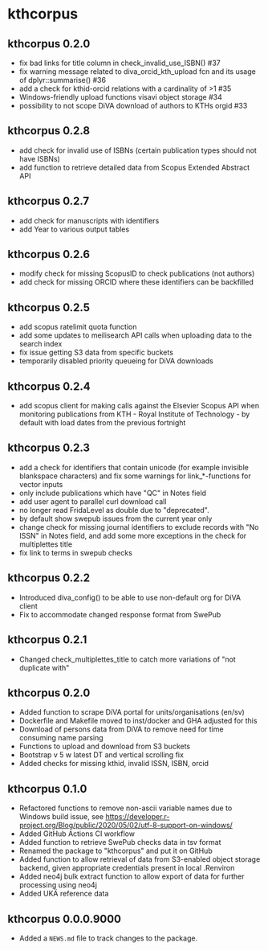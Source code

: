 # kthcorpus

## kthcorpus 0.2.0

* fix bad links for title column in check_invalid_use_ISBN() #37
* fix warning message related to diva_orcid_kth_upload fcn and its usage of dplyr::summarise() #36
* add a check for kthid-orcid relations with a cardinality of >1 #35 
* Windows-friendly upload functions visavi object storage #34
* possibility to not scope DiVA download of authors to KTHs orgid #33

## kthcorpus 0.2.8

* add check for invalid use of ISBNs (certain publication types should not have ISBNs)
* add function to retrieve detailed data from Scopus Extended Abstract API

## kthcorpus 0.2.7

* add check for manuscripts with identifiers
* add Year to various output tables

## kthcorpus 0.2.6

* modify check for missing ScopusID to check publications (not authors)
* add check for missing ORCID where these identifiers can be backfilled

## kthcorpus 0.2.5

* add scopus ratelimit quota function
* add some updates to meilisearch API calls when uploading data to the search index
* fix issue getting S3 data from specific buckets
* temporarily disabled priority queueing for DiVA downloads

## kthcorpus 0.2.4

* add scopus client for making calls against the Elsevier Scopus API when monitoring publications from KTH - Royal Institute of Technology - by default with load dates from the previous fortnight

## kthcorpus 0.2.3

* add a check for identifiers that contain unicode (for example invisible blankspace characters) and fix some warnings for link_*-functions for vector inputs
* only include publications which have "QC" in Notes field
* add user agent to parallel curl download call
* no longer read FridaLevel as double due to "deprecated".
* by default show swepub issues from the current year only
* change check for missing journal identifiers to exclude records with "No ISSN" in Notes field, and add some more exceptions in the check for multiplettes title
* fix link to terms in swepub checks

## kthcorpus 0.2.2

* Introduced diva_config() to be able to use non-default org for DiVA client
* Fix to accommodate changed response format from SwePub

## kthcorpus 0.2.1

* Changed check_multiplettes_title to catch more variations of "not duplicate with"

## kthcorpus 0.2.0

* Added function to scrape DiVA portal for units/organisations (en/sv)
* Dockerfile and Makefile moved to inst/docker and GHA adjusted for this
* Download of persons data from DiVA to remove need for time consuming name parsing
* Functions to upload and download from S3 buckets
* Bootstrap v 5 w latest DT and vertical scrolling fix
* Added checks for missing kthid, invalid ISSN, ISBN, orcid

## kthcorpus 0.1.0

* Refactored functions to remove non-ascii variable names due to Windows build issue, see https://developer.r-project.org/Blog/public/2020/05/02/utf-8-support-on-windows/
* Added GitHub Actions CI workflow
* Added function to retrieve SwePub checks data in tsv format
* Renamed the package to "kthcorpus" and put it on GitHub
* Added function to allow retrieval of data from S3-enabled object storage backend, given appropriate credentials present in local .Renviron
* Added neo4j bulk extract function to allow export of data for further processing using neo4j
* Added UKÄ reference data

## kthcorpus 0.0.0.9000

* Added a `NEWS.md` file to track changes to the package.
